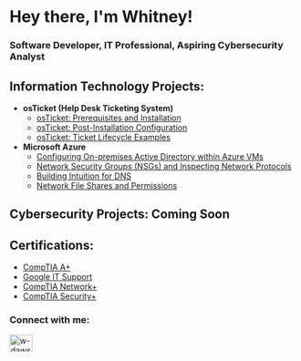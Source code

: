 <h1>Hey there, I'm Whitney! <br/> </h1>
<h3><a>Software Developer, IT Professional, Aspiring Cybersecurity Analyst</a></h3>

<h2>Information Technology Projects:</h2>

- <b>osTicket (Help Desk Ticketing System)</b>
  - [osTicket: Prerequisites and Installation](https://github.com/whitneydawson123/osTicket-prereq)
  - [osTicket: Post-Installation Configuration](https://github.com/whitneydawson123/osTicket-post)
  - [osTicket: Ticket Lifecycle Examples](https://github.com/whitneydawson123/osTicket-lifecycle)
- <b>Microsoft Azure</b>
  - [Configuring On-premises Active Directory within Azure VMs](https://github.com/whitneydawson123/active-directory)
  - [Network Security Groups (NSGs) and Inspecting Network Protocols](https://github.com/whitneydawson123/network-security-groups)
  - [Building Intuition for DNS](https://github.com/whitneydawson123/dns-intuition)
  - [Network File Shares and Permissions](https://github.com/whitneydawson123/network-file-shares)
 
<h2>Cybersecurity Projects: Coming Soon</h2>


<h2>Certifications:</h2>


- [CompTIA A+](https://www.credly.com/badges/72bfbefa-be5b-4143-8d8e-03c6663d1fbb/public_url)
- [Google IT Support](https://www.credly.com/badges/3eabc579-c261-4e9f-8aba-80185b884f84/public_url)
- [CompTIA Network+](https://www.credly.com/badges/965524c6-3bb8-46c8-a0a5-3ca721b88c2c/public_url)
- [CompTIA Security+](https://www.credly.com/badges/6908d485-2802-414f-9f93-727d2c7d109e/public_url)

<h3 align="left">Connect with me:</h3>
<p align="left">
<a href="https://linkedin.com/in/w-dawson" target="blank"><img align="center" src="https://raw.githubusercontent.com/rahuldkjain/github-profile-readme-generator/master/src/images/icons/Social/linked-in-alt.svg" alt="w-dawson" height="30" width="40" /></a>
</p>
